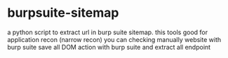 # burpsuite-sitemap
a python script to extract url in burp suite sitemap.
this tools good for application recon (narrow recon)
you can checking manually website with burp suite save all DOM action with burp suite and extract all endpoint
